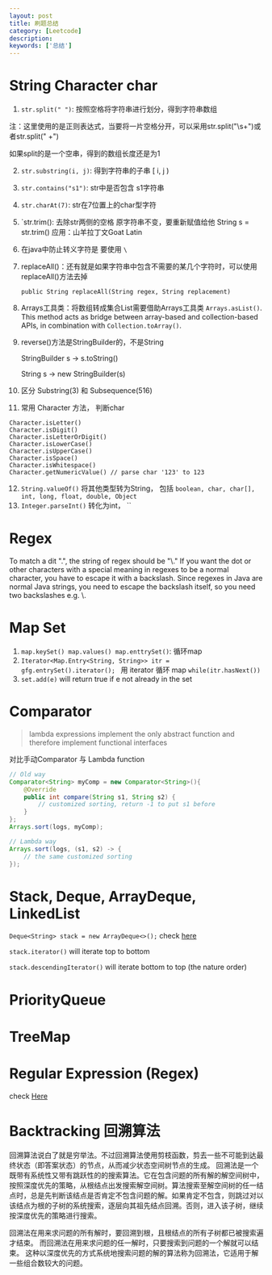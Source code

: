 ```yaml
---
layout: post
title: 刷题总结
category: [Leetcode]
description: 
keywords: ['总结']
---
```


# String Character char
1. `str.split(" ")`:  按照空格将字符串进行划分，得到字符串数组

注：这里使用的是正则表达式，当要将一片空格分开，可以采用str.split("\\s+")或者str.split(" +")

如果split的是一个空串，得到的数组长度还是为1

2. `str.substring(i, j)`: 得到字符串的子串 [ i, j )

3. `str.contains("s1")`: str中是否包含 s1字符串

4. `str.charAt(7)`: str在7位置上的char型字符

5. `str.trim(): 去除str两侧的空格  原字符串不变，要重新赋值给他  String s = str.trim() 应用：山羊拉丁文Goat Latin

6. 在java中防止转义字符是 要使用 `\`

7. replaceAll()：还有就是如果字符串中包含不需要的某几个字符时，可以使用replaceAll()方法去掉

    ```public String replaceAll(String regex, String replacement)```

8. Arrays工具类：将数组转成集合List需要借助Arrays工具类 `Arrays.asList()`. This method acts as bridge between array-based and collection-based APIs, in combination with `Collection.toArray()`.

9.  reverse()方法是StringBuilder的，不是String

    StringBuilder s -> s.toString()

    String s -> new StringBuilder(s)
10. 区分 Substring(3) 和 Subsequence(516)
11. 常用 Character 方法， 判断char
```
Character.isLetter()
Character.isDigit()
Character.isLetterOrDigit()
Character.isLowerCase()
Character.isUpperCase()
Character.isSpace()
Character.isWhitespace()
Character.getNumericValue() // parse char '123' to 123
```
12. `String.valueOf()` 将其他类型转为String， 包括 `boolean, char, char[], int, long, float, double, Object`
13. `Integer.parseInt()` 转化为int， ``

# Regex 
To match a dit ".", the string of regex should be "\\."
If you want the dot or other characters with a special meaning in regexes to be a normal character, you have to escape it with a backslash. Since regexes in Java are normal Java strings, you need to escape the backslash itself, so you need two backslashes e.g. \\.

# Map Set
1. `map.keySet() map.values() map.enttrySet()`: 循环map
2. `Iterator<Map.Entry<String, String>> itr = gfg.entrySet().iterator(); ` 用 iterator 循环 map
   `while(itr.hasNext()) `
3. `set.add(e)` will return true if e not already in the set 

# Comparator
>  lambda expressions implement the only abstract function and therefore implement functional interfaces
> 
对比手动Comparator 与 Lambda function

```java
// Old way
Comparator<String> myComp = new Comparator<String>(){
    @Override
    public int compare(String s1, String s2) {
        // customized sorting, return -1 to put s1 before
    }
};
Arrays.sort(logs, myComp);

// Lambda way
Arrays.sort(logs, (s1, s2) -> {
    // the same customized sorting    
});
```

# Stack, Deque, ArrayDeque, LinkedList
`Deque<String> stack = new ArrayDeque<>();` check [here](https://www.techiedelight.com/iterate-over-deque-java-forward-backward/)

`stack.iterator()` will iterate top to bottom

`stack.descendingIterator()` will iterate bottom to top (the nature order)

# PriorityQueue

# TreeMap




# Regular Expression (Regex)
check [Here](https://www.vogella.com/tutorials/JavaRegularExpressions/article.html#common-matching-symbols)

# Backtracking 回溯算法
回溯算法说白了就是穷举法。不过回溯算法使用剪枝函数，剪去一些不可能到达最终状态（即答案状态）的节点，从而减少状态空间树节点的生成。
回溯法是一个既带有系统性又带有跳跃性的的搜索算法。它在包含问题的所有解的解空间树中，按照深度优先的策略，从根结点出发搜索解空间树。算法搜索至解空间树的任一结点时，总是先判断该结点是否肯定不包含问题的解。如果肯定不包含，则跳过对以该结点为根的子树的系统搜索，逐层向其祖先结点回溯。否则，进入该子树，继续按深度优先的策略进行搜索。

回溯法在用来求问题的所有解时，要回溯到根，且根结点的所有子树都已被搜索遍才结束。
而回溯法在用来求问题的任一解时，只要搜索到问题的一个解就可以结束。
这种以深度优先的方式系统地搜索问题的解的算法称为回溯法，它适用于解一些组合数较大的问题。
